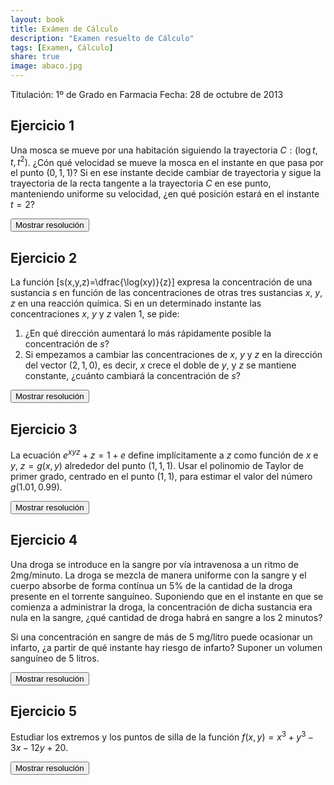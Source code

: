 ```yaml
---
layout: book
title: Exámen de Cálculo
description: "Examen resuelto de Cálculo"
tags: [Examen, Cálculo]
share: true
image: abaco.jpg
---
```


Titulación: 1º de Grado en Farmacia
Fecha: 28 de octubre de 2013 

## Ejercicio 1
Una mosca se mueve por una habitación siguiendo la trayectoria $C: (\log t, t, t^2)$. ¿Cón qué velocidad se mueve la mosca en el instante en que pasa por el punto $(0,1,1)$? Si en ese instante decide cambiar de trayectoria y sigue la trayectoria de la recta tangente a la trayectoria $C$ en ese punto, manteniendo uniforme su velocidad, ¿en qué posición estará en el instante $t=2$?

<div><button class="answer">Mostrar resolución</button></div>

<p id="respuesta" style="display: none">
<iframe width="640" height="360" src="//www.youtube.com/embed/yaK1clFQFII" frameborder="0" allowfullscreen></iframe>
</p>

## Ejercicio 2
La función
\[s(x,y,z)=\dfrac{\log(xy)}{z}\]
expresa la concentración de una sustancia $s$ en función de las concentraciones de otras tres sustancias $x$, $y$, $z$ en una reacción química. Si en un determinado instante las concentraciones $x$, $y$ y $z$ valen 1, se pide:

1. ¿En qué dirección aumentará lo más rápidamente posible la concentración de $s$?
2. Si empezamos a cambiar las concentraciones de $x$, $y$ y $z$ en la dirección del vector $(2,1,0)$, es decir, $x$ crece el doble de $y$, y $z$ se mantiene constante, ¿cuánto cambiará la concentración de $s$?

<div><button class="answer">Mostrar resolución</button></div>

<p id="respuesta" style="display: none">
<iframe width="640" height="360" src="//www.youtube.com/embed/Pz2lwQZuI6c" frameborder="0" allowfullscreen></iframe>
</p>

## Ejercicio 3
La ecuación $e^{xyz}+z=1+e$ define implícitamente a $z$ como función de $x$ e $y$, $z=g(x,y)$ alrededor
del punto $(1,1,1)$. Usar el polinomio de Taylor de primer grado, centrado en el punto $(1,1)$, para estimar el valor del número $g(1.01,\,0.99)$.

<div><button class="answer">Mostrar resolución</button></div>

<p id="respuesta" style="display: none">
<iframe width="640" height="360" src="//www.youtube.com/embed/ilJbvg0bzIk" frameborder="0" allowfullscreen></iframe>
</p>

## Ejercicio 4
Una droga se introduce en la sangre por vía intravenosa a un ritmo de 2mg/minuto. La droga se mezcla de manera uniforme con la sangre y el cuerpo absorbe de forma contínua un 5\% de la cantidad de la droga presente en el torrente sanguíneo. Suponiendo que en el instante en  que se comienza a administrar la droga, la concentración de dicha sustancia era nula en la sangre, ¿qué cantidad de droga habrá en sangre a los 2 minutos? 

Si una concentración en sangre de más de 5 mg/litro puede ocasionar un infarto, ¿a partir de qué instante hay riesgo de infarto? Suponer un volumen sanguíneo de 5 litros. 

<div><button class="answer">Mostrar resolución</button></div>

<p id="respuesta" style="display: none">
<iframe width="640" height="360" src="//www.youtube.com/embed/HdS1wXe9gLI" frameborder="0" allowfullscreen></iframe>
</p>

## Ejercicio 5
Estudiar los extremos y los puntos de silla de la función $f(x,y)=x^3+y^3-3x-12y+20$. 

<div><button class="answer">Mostrar resolución</button></div>

<p id="respuesta" style="display: none">
<iframe width="640" height="360" src="//www.youtube.com/embed/sII8nvpJVq4" frameborder="0" allowfullscreen></iframe>
</p>
